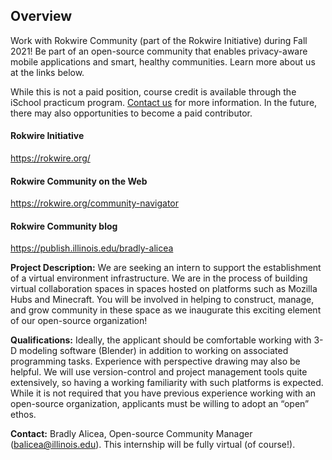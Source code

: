 ## Overview 
Work with Rokwire Community (part of the Rokwire Initiative) during Fall 2021! Be part of an open-source community that enables privacy-aware mobile applications and smart, healthy communities. Learn more about us at the links below.

While this is not a paid position, course credit is available through the iSchool practicum program. [Contact us](mailto:rokwire-open-source@mx.illinois.edu) for more information. In the future, there may also opportunities to become a paid contributor.
 
#### Rokwire Initiative
https://rokwire.org/
 
#### Rokwire Community on the Web
https://rokwire.org/community-navigator
 
#### Rokwire Community blog
https://publish.illinois.edu/bradly-alicea
 
__Project Description:__ We are seeking an intern to support the establishment of a virtual environment infrastructure. We are in the process of building virtual collaboration spaces in spaces hosted on platforms such as Mozilla Hubs and Minecraft. You will be involved in helping to construct, manage, and grow community in these space as we inaugurate this exciting element of our open-source organization!
 
__Qualifications:__ Ideally, the applicant should be comfortable working with 3-D modeling software (Blender) in addition to working on associated programming tasks. Experience with perspective drawing may also be helpful. We will use version-control and project management tools quite extensively, so having a working familiarity with such platforms is expected. While it is not required that you have previous experience working with an open-source organization, applicants must be willing to adopt an “open” ethos.
 
__Contact:__ Bradly Alicea, Open-source Community Manager (balicea@illinois.edu). This internship will be fully virtual (of course!).
